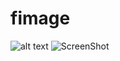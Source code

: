 # fimage
![alt text](https://github.com/[HubertObora]/[fimage]/blob/[main]/screenshots/app1.PNG?raw=true)
![ScreenShot](https://raw.github.com/{HubertObora}/{fimage}/{main}/{screenshots/app1.PNG})
